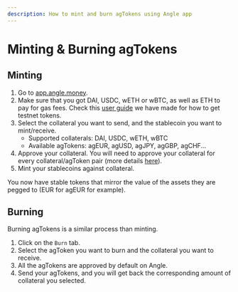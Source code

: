 ```yaml
---
description: How to mint and burn agTokens using Angle app
---
```


# Minting & Burning agTokens

## Minting

1. Go to [app.angle.money](https://app.angle.money).
2. Make sure that you got DAI, USDC, wETH or wBTC, as well as ETH to pay for gas fees. Check this [user guide](./) we have made for how to get testnet tokens.
3. Select the collateral you want to send, and the stablecoin you want to mint/receive.
   - Supported collaterals: DAI, USDC, wETH, wBTC
   - Available agTokens: agEUR, agUSD, agJPY, agGBP, agCHF...
4. Approve your collateral. You will need to approve your collateral for every collateral/agToken pair \(more details [here](app-faq.md)\).
5. Mint your stablecoins against collateral.

You now have stable tokens that mirror the value of the assets they are pegged to \(EUR for agEUR for example\).

## Burning

Burning agTokens is a similar process than minting.

1. Click on the `Burn` tab.
2. Select the agToken you want to burn and the collateral you want to receive.
3. All the agTokens are approved by default on Angle.
4. Send your agTokens, and you will get back the corresponding amount of collateral you selected.
